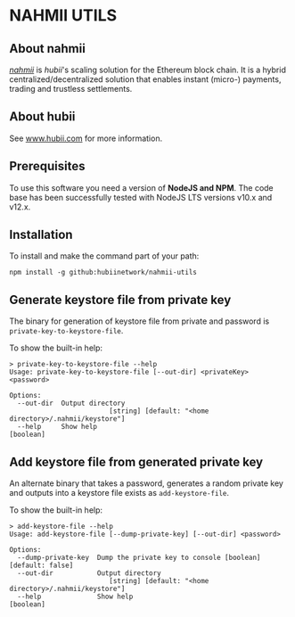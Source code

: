 # NAHMII UTILS

## About nahmii

[_nahmii_](https://www.nahmii.io) is _hubii_'s scaling solution for the Ethereum block chain. It is a
hybrid centralized/decentralized solution that enables instant
(micro-) payments, trading and trustless settlements.

## About hubii

See www.hubii.com for more information.

## Prerequisites

To use this software you need a version of **NodeJS and NPM**. The code base has been successfully tested
with NodeJS LTS versions v10.x and v12.x.

## Installation

To install and make the command part of your path:

    npm install -g github:hubiinetwork/nahmii-utils

## Generate keystore file from private key 

The binary for generation of keystore file from private and password is 
`private-key-to-keystore-file`.

To show the built-in help:

    > private-key-to-keystore-file --help
    Usage: private-key-to-keystore-file [--out-dir] <privateKey> <password>
    
    Options:
      --out-dir  Output directory
                             [string] [default: "<home directory>/.nahmii/keystore"]
      --help     Show help                                                 [boolean]

## Add keystore file from generated private key 

An alternate binary that takes a password, generates a random private key and
outputs into a keystore file exists as `add-keystore-file`.

To show the built-in help:

    > add-keystore-file --help
    Usage: add-keystore-file [--dump-private-key] [--out-dir] <password>
    
    Options:
      --dump-private-key  Dump the private key to console [boolean] [default: false]
      --out-dir           Output directory
                             [string] [default: "<home directory>/.nahmii/keystore"]
      --help              Show help                                        [boolean]

